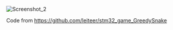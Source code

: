 ![Screenshot_2](https://github.com/user-attachments/assets/d780c059-bc22-44b3-89bd-f1a3ca835a6e)


Code from https://github.com/leiteer/stm32_game_GreedySnake

